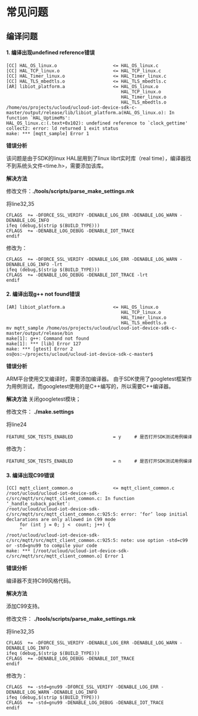 # 常见问题

## 编译问题

#### 1. 编译出现undefined reference错误

```
[CC] HAL_OS_linux.o                     <= HAL_OS_linux.c                                    
[CC] HAL_TCP_linux.o                    <= HAL_TCP_linux.c                                    
[CC] HAL_Timer_linux.o                  <= HAL_Timer_linux.c                                    
[CC] HAL_TLS_mbedtls.o                  <= HAL_TLS_mbedtls.c                                    
[AR] libiot_platform.a                  <= HAL_OS_linux.o                                    
                                           HAL_TCP_linux.o
                                           HAL_Timer_linux.o
                                           HAL_TLS_mbedtls.o
/home/os/projects/ucloud/ucloud-iot-device-sdk-c-master/output/release/lib/libiot_platform.a(HAL_OS_linux.o): In function `HAL_UptimeMs':
HAL_OS_linux.c:(.text+0x102): undefined reference to `clock_gettime'
collect2: error: ld returned 1 exit status
make: *** [mqtt_sample] Error 1
```

**错误分析**

该问题是由于SDK的linux HAL层用到了linux librt实时库（real time），编译器找不到系统头文件<time.h>，需要添加该库。

**解决方法**

修改文件：**./tools/scripts/parse_make_settings.mk**


将line32,35

```
CFLAGS  += -DFORCE_SSL_VERIFY -DENABLE_LOG_ERR -DENABLE_LOG_WARN -DENABLE_LOG_INFO
ifeq (debug,$(strip $(BUILD_TYPE)))
CFLAGS  += -DENABLE_LOG_DEBUG -DENABLE_IOT_TRACE
endif
```

修改为：

```
CFLAGS  += -DFORCE_SSL_VERIFY -DENABLE_LOG_ERR -DENABLE_LOG_WARN -DENABLE_LOG_INFO -lrt
ifeq (debug,$(strip $(BUILD_TYPE)))
CFLAGS  += -DENABLE_LOG_DEBUG -DENABLE_IOT_TRACE -lrt
endif
```

#### 2. 编译出现g++ not found错误

```
[AR] libiot_platform.a                  <= HAL_OS_linux.o                                    
                                           HAL_TCP_linux.o
                                           HAL_Timer_linux.o
                                           HAL_TLS_mbedtls.o
mv mqtt_sample /home/os/projects/ucloud/ucloud-iot-device-sdk-c-master/output/release/bin
make[1]: g++: Command not found
make[1]: *** [lib] Error 127
make: *** [gtest] Error 2
os@os:~/projects/ucloud/ucloud-iot-device-sdk-c-master$ 
```

**错误分析**

ARM平台使用交叉编译时，需要添加编译器。
由于SDK使用了googletest框架作为用例测试，而googletest使用的是C++编写的，所以需要C++编译器。

**解决方法**
关闭googletest模块；

修改文件：  **./make.settings**


将line24

```
FEATURE_SDK_TESTS_ENABLED               = y     # 是否打开SDK测试用例编译
```

修改为：

```
FEATURE_SDK_TESTS_ENABLED               = n     # 是否打开SDK测试用例编译
```


#### 3. 编译出现**C99**错误

```
[CC] mqtt_client_common.o               <= mqtt_client_common.c                                    
/root/ucloud/ucloud-iot-device-sdk-c/src/mqtt/src/mqtt_client_common.c: In function ‘_handle_suback_packet’:
/root/ucloud/ucloud-iot-device-sdk-c/src/mqtt/src/mqtt_client_common.c:925:5: error: ‘for’ loop initial declarations are only allowed in C99 mode
     for (int j = 0; j <  count; j++) {
     ^
/root/ucloud/ucloud-iot-device-sdk-c/src/mqtt/src/mqtt_client_common.c:925:5: note: use option -std=c99 or -std=gnu99 to compile your code
make: *** [/root/ucloud/ucloud-iot-device-sdk-c/src/mqtt/src/mqtt_client_common.o] Error 1
```

**错误分析**

编译器不支持C99风格代码。

**解决方法**

添加C99支持。

修改文件：  **./tools/scripts/parse_make_settings.mk**

将line32,35

```
CFLAGS  += -DFORCE_SSL_VERIFY -DENABLE_LOG_ERR -DENABLE_LOG_WARN -DENABLE_LOG_INFO
ifeq (debug,$(strip $(BUILD_TYPE)))
CFLAGS  += -DENABLE_LOG_DEBUG -DENABLE_IOT_TRACE
endif
```

修改为：

```
CFLAGS  += -std=gnu99 -DFORCE_SSL_VERIFY -DENABLE_LOG_ERR -DENABLE_LOG_WARN -DENABLE_LOG_INFO
ifeq (debug,$(strip $(BUILD_TYPE)))
CFLAGS  += -std=gnu99 -DENABLE_LOG_DEBUG -DENABLE_IOT_TRACE
endif
```


